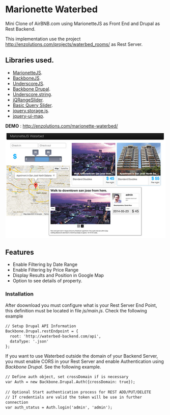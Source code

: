 Marionette Waterbed
=======================

Mini Clone of AirBNB.com using MarionetteJS as Front End and Drupal as Rest Backend.

This implementation use the project <a target="_blank" href="http://enzolutions.com/projects/waterbed_rooms/" taget="_blank" >http://enzolutions.com/projects/waterbed_rooms/</a> as Rest Server.


## Libraries used.

* <a target="_blank" href="http://marionettejs.com">MarionetteJS</a>.
* <a target="_blank" href="http://backbonejs.org">BackboneJS</a>.
* <a target="_blank" href="http://underscorejs.org">UnderscoreJS</a>.
* <a target="_blank" href="https://github.com/enzolutions/backbone.drupal"> Backbone Drupal</a>.
* <a target="_blank" href="http://epeli.github.io/underscore.string/">Underscore.string</a>.
* <a target="_blank" href="http://ghusse.github.io/jQRangeSlider/">jQRangeSlider</a>.
* <a target="_blank" href="http://www.basic-slider.com/">Basic Query Slider</a>.
* <a target="_blank" href="https://github.com/yckart/jquery.storage.js">jquery.storage.js</a>.
* <a target="_blank" href="https://code.google.com/p/jquery-ui-map/">jquery-ui-map</a>.

**DEMO** : <a target="_blank" href="http://enzolutions.com/marionette-waterbed/">http://enzolutions.com/marionette-waterbed/</a>

![Marionette Waterbed](https://raw.githubusercontent.com/enzolutions/marionette-waterbed/master/images/marionettejs-waterbed.jpg "Marionette Waterbed")

## Features

* Enable Filtering by Date Range
* Enable Filtering by Price Range
* Display Results and Position in Google Map
* Option to see details of property.

### Installation

After doownload you must configure what is your Rest Server End Point, this definition must be located in file *js/main.js*. Check the following example

````
// Setup Drupal API Information
Backbone.Drupal.restEndpoint = {
  root: 'http://waterbed-backend.com/api',
  dataType: '.json'
};
````

If you want to use Waterbed outside the domain of your Backend Server, you must enable CORS in your Rest Server and enable Authentication using *Backbone Drupal*. See the following example.

````
// Define auth object, set crossDomain if is necessary
var Auth = new Backbone.Drupal.Auth({crossDomain: true});

// Optional Start authentication process for REST ADD/PUT/DELETE
// If credentials are valid the token will be use in further connection
var auth_status = Auth.login('admin', 'admin');
````

